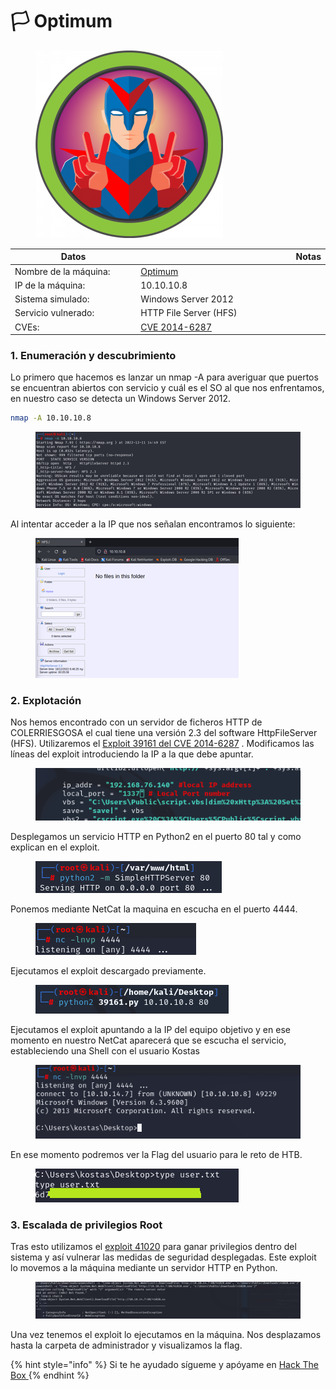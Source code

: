 # 🏳 Optimum



<figure><img src="../../../../.gitbook/assets/Optimum.png" alt=""><figcaption></figcaption></figure>

<table><thead><tr><th width="227">Datos</th><th width="288.3333333333333"> </th><th>Notas</th></tr></thead><tbody><tr><td>Nombre de la máquina: </td><td><a href="https://app.hackthebox.com/machines/6">Optimum</a></td><td></td></tr><tr><td>IP de la máquina:</td><td>10.10.10.8</td><td></td></tr><tr><td>Sistema simulado: </td><td>Windows Server 2012</td><td></td></tr><tr><td>Servicio vulnerado: </td><td>HTTP File Server (HFS)</td><td></td></tr><tr><td>CVEs:</td><td><a href="https://nvd.nist.gov/vuln/detail/CVE-2014-6287">CVE 2014-6287</a></td><td></td></tr></tbody></table>

### 1. Enumeración y descubrimiento

Lo primero que hacemos es lanzar un nmap -A para averiguar que puertos se encuentran abiertos con servicio y cuál es el SO al que nos enfrentamos, en nuestro caso se detecta un Windows Server 2012.

```bash
nmap -A 10.10.10.8
```

<figure><img src="../../../../.gitbook/assets/Imagen18.png" alt=""><figcaption></figcaption></figure>

Al intentar acceder a la IP que nos señalan encontramos lo siguiente:

<figure><img src="../../../../.gitbook/assets/Imagen19.png" alt=""><figcaption></figcaption></figure>

### 2. Explotación

Nos hemos encontrado con un servidor de ficheros HTTP de COLERRIESGOSA el cual tiene una versión 2.3 del software HttpFileServer (HFS). Utilizaremos el [Exploit 39161 del CVE 2014-6287](https://www.exploit-db.com/exploits/39161) . Modificamos las líneas del exploit introduciendo la IP a la que debe apuntar.

<figure><img src="../../../../.gitbook/assets/Imagen20.png" alt=""><figcaption></figcaption></figure>

Desplegamos un servicio HTTP en Python2 en el puerto 80 tal y como explican en el exploit.

<figure><img src="../../../../.gitbook/assets/Imagen21.png" alt=""><figcaption></figcaption></figure>

Ponemos mediante NetCat la maquina en escucha en el puerto 4444.

<figure><img src="../../../../.gitbook/assets/Imagen22.png" alt=""><figcaption></figcaption></figure>

Ejecutamos el exploit descargado previamente.

<figure><img src="../../../../.gitbook/assets/Imagen23.png" alt=""><figcaption></figcaption></figure>

Ejecutamos el exploit apuntando a la IP del equipo objetivo y en ese momento en nuestro NetCat aparecerá que se escucha el servicio, estableciendo una Shell con el usuario Kostas

<figure><img src="../../../../.gitbook/assets/Imagen24.png" alt=""><figcaption></figcaption></figure>

En ese momento podremos ver la Flag del usuario para le reto de HTB.

<figure><img src="../../../../.gitbook/assets/Imagen25.png" alt=""><figcaption></figcaption></figure>

### 3. Escalada de privilegios Root

Tras esto utilizamos el [exploit 41020](https://www.exploit-db.com/exploits/41020) para ganar privilegios dentro del sistema y así vulnerar las medidas de seguridad desplegadas. Este exploit lo movemos a la máquina mediante un servidor HTTP en Python.

<figure><img src="../../../../.gitbook/assets/Imagen26.png" alt=""><figcaption></figcaption></figure>

Una vez tenemos el exploit lo ejecutamos en la máquina. Nos desplazamos hasta la carpeta de administrador y visualizamos la flag.



{% hint style="info" %}
Si te he ayudado sígueme y apóyame en [Hack The Box ](https://app.hackthebox.com/profile/819073)
{% endhint %}
